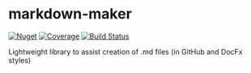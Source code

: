 # markdown-maker

[![Nuget](https://img.shields.io/nuget/v/CloudAwesome.MarkdownMaker)](https://www.nuget.org/packages/CloudAwesome.MarkdownMaker/)
[![Coverage](https://sonarcloud.io/api/project_badges/measure?project=markdown-maker&metric=coverage)](https://sonarcloud.io/dashboard?id=markdown-maker)
[![Build Status](https://dev.azure.com/cloud-awesome/CloudAwesome.Xrm/_apis/build/status/CloudAwesome.MarkdownMaker/publish-release-markdown?branchName=main)](https://dev.azure.com/cloud-awesome/CloudAwesome.Xrm/_build/latest?definitionId=9&branchName=main)

Lightweight library to assist creation of .md files (in GitHub and DocFx styles)
